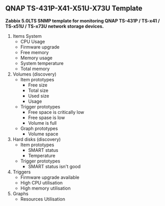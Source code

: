 ## QNAP TS-431P-X41-X51U-X73U Template

__Zabbix 5.0LTS SNMP template for monitoring QNAP TS-431P / TS-x41 / TS-x51U / TS-x73U network storage devices.__

1. Items System
   - CPU Usage
   - Firmware upgrade 
   - Free memory
   - Memory usage
   - System temperature
   - Total memory
2. Volumes (discovery)
   - Item prototypes
     - Free size
     - Total size
     - Used size
     - Usage
   - Trigger prototypes
     - Free space is critically low
     - Free spase is low
     - Volume is full
   - Graph prototypes
     - Volume space
4. Hard disks (discovery)
   - Item prototypes
     - SMART status
     - Temperature
   - Trigger prototypes
     - SMART status isn't good
5. Triggers
   - Firmware upgrade available
   - High CPU utilisation
   - High memory utilisation
6. Graphs
   - Resources Utilisation

